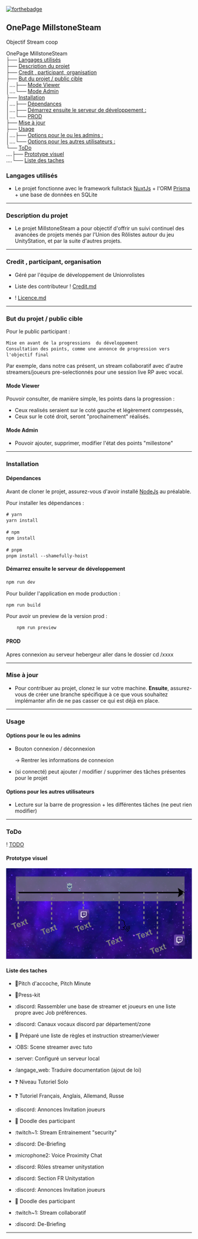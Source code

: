 [![forthebadge](https://forthebadge.com/images/badges/cc-nc-sa.svg)](https://forthebadge.com)
## OnePage MillstoneSteam

Objectif Stream coop

OnePage MillstoneSteam  
├── [Langages utilisés](#langages-utilisés)  
├── [Description du projet](#description-du-projet)  
├── [Credit , participant, organisation](#credit--participant-organisation)  
├── [But du projet / public cible](#but-du-projet--public-cible)  
│....├── [Mode Viewer](#mode-viewer)  
│....└── [Mode Admin](#mode-admin)  
├── [Installation](#installation)  
│....├── [Dépendances](#dépendances)  
│....├── [Démarrez ensuite le serveur de développement :](#démarrez-ensuite-le-serveur-de-développement)  
│....└── [PROD](#prod)  
├── [Mise à jour](#mise-à-jour)  
├── [Usage](#usage)  
│....├── [Options pour le ou les admins :](#options-pour-le-ou-les-admins)  
│....└── [Options pour les autres utilisateurs :](#options-pour-les-autres-utilisateurs)  
└── [ToDo](#todo)  
....├── [Prototype visuel](#prototype-visuel)  
....└── [Liste des taches](#liste-des-taches)  

### Langages utilisés

- Le projet fonctionne avec le framework fullstack [NuxtJs](https://v3.nuxtjs.org/) + l'ORM [Prisma](https://www.prisma.io/) + une base de données en SQLite

-------------

### Description du projet

- Le projet MillstoneSteam a pour objectif d'offrir un suivi continuel des avancées de projets menés par l'Union des Rôlistes autour du  jeu UnityStation, et par la suite d'autres projets.

-------------

### Credit , participant, organisation

- Géré par l'équipe de développement de Unionrolistes

- Liste des contributeur ! [Credit.md](https://github.com/Unitystation-fork/Unitystation-MillstoneSteam/blob/main/Credit.md)

- ! [Licence.md](https://github.com/Unitystation-fork/Unitystation-MillstoneSteam/blob/main/LICENSE)

-------------

### But du projet / public cible

Pour le public participant :

    Mise en avant de la progressions  du développement
    Consultation des points, comme une annonce de progression vers l'objectif final

Par exemple, dans notre cas présent, un stream collaboratif avec d'autre streamers/joueurs pre-selectionnés pour une session live RP avec vocal.

#### Mode Viewer

Pouvoir consulter, de manière simple, les points dans la progression :

- Ceux realisés seraient sur le coté gauche et légèrement comrpessés,
- Ceux sur le coté droit, seront "prochainement" réalisés.

#### Mode Admin

- Pouvoir ajouter, supprimer, modifier l'état des points "millestone"

-------------

### Installation

#### Dépendances

Avant de cloner le projet, assurez-vous d'avoir installé [NodeJs](
https://docs.npmjs.com/downloading-and-installing-node-js-and-npm
) au préalable.

Pour installer les dépendances :

```console
# yarn
yarn install

# npm
npm install

# pnpm
pnpm install --shamefully-hoist
```

#### Démarrez ensuite le serveur de développement

```bash
npm run dev
```

Pour builder l'application en mode production :

```bash
npm run build
```

Pour avoir un preview de la version prod :

```bash
    npm run preview
```

#### PROD

Apres connexion au serveur hebergeur
aller dans le dossier
cd /xxxx

-------------

### Mise à jour

- Pour contribuer au projet, clonez le sur votre machine.
**Ensuite**, assurez-vous de créer une branche spécifique à ce que vous souhaitez implémanter afin de ne pas casser ce qui est déjà en place.

-------------

### Usage

#### Options pour le ou les admins

- Bouton connexion / déconnexion

    -> Rentrer les informations de connexion

- (si connecté) peut ajouter / modifier / supprimer des tâches présentes pour le projet

#### Options pour les autres utilisateurs

- Lecture sur la barre de progression + les différentes tâches
(ne peut rien modifier)

---

### ToDo

! [TODO](https://github.com/orgs/Unitystation-fork/projects/1/views/4?visibleFields=%5B%22Repository%22%2C20977185%2C%22Title%22%2C%22Labels%22%2C%22Assignees%22%2C%22Status%22%5D)

#### Prototype visuel

![](https://raw.githubusercontent.com/Unitystation-fork/Unitystation-MillstoneSteam/f1c3af75612b74685ed4ea3d72b65f597e01fd62/Images/2022-10-06-163647_1920x1080_scrot.png)

#### Liste des taches

- :page_facing_up:Pitch d'accoche, Pitch Minute
- :page_facing_up:Press-kit
- :discord: Rassembler une base de streamer et joueurs en une liste propre avec Job préférences.
- :discord: Canaux vocaux discord par département/zone
- :page_facing_up:  Préparé une liste de règles et instruction streamer/viewer
- :OBS: Scene streamer avec tuto
- :server: Configuré un serveur local
- :langage_web: Traduire documentation (ajout de loi)
- :question: Niveau Tutoriel Solo
- :question: Tutoriel Français, Anglais, Allemand, Russe

- :discord: Annonces Invitation joueurs
- :calendar: Doodle des participant
- :twitch~1: Stream Entrainement "security"
- :discord: De-Briefing
- :microphone2: Voice Proximity Chat

- :discord: Rôles streamer unitystation
- :discord: Section FR Unitystation

- :discord: Annonces Invitation joueurs
- :calendar: Doodle des participant
- :twitch~1: Stream collaboratif
- :discord: De-Briefing

-------------
